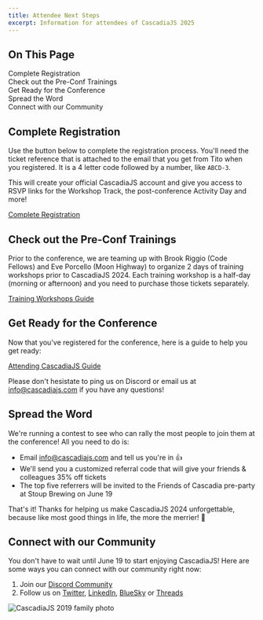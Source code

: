 ```yaml
---
title: Attendee Next Steps
excerpt: Information for attendees of CascadiaJS 2025
---
```

<div id="toc">
<h2>On This Page</h2>
    <ul>
        <li><a href="#complete-registration">Complete Registration</a></li>
        <li><a href="#pre-conf-trainings">Check out the Pre-Conf Trainings</a></li>
        <li><a href="#get-ready-for-the-conference">Get Ready for the Conference</a></li>
        <li><a href="#spread-the-word">Spread the Word</a></li>
        <li><a href="#connect-with-our-community">Connect with our Community</a></li>
    </ul>
</div>

<h2 id="complete-registration">Complete Registration</h2>

Use the button below to complete the registration process. You'll need the ticket reference that is attached to the email that you get from Tito when you registered. It is a 4 letter code followed by a number, like <code>ABCD-3</code>.

This will create your official CascadiaJS account and give you access to RSVP links for the Workshop Track, the post-conference Activity Day and more!

<div class="cta primary"><a href="/signup">Complete Registration</a></div>

<h2 id="pre-conf-trainings">Check out the Pre-Conf Trainings</h2>

Prior to the conference, we are teaming up with Brook Riggio (Code Fellows) and Eve Porcello (Moon Highway) to organize 2 days of training workshops prior to CascadiaJS 2024. Each training workshop is a half-day (morning or afternoon) and you need to purchase those tickets separately.

<div class="cta secondary"><a href="/2024/trainings">Training Workshops Guide</a></div>

<h2 id="get-ready-for-the-conference">Get Ready for the Conference</h2>

Now that you've registered for the conference, here is a guide to help you get ready:

<div class="cta secondary"><a href="/2024/attend">Attending CascadiaJS Guide</a></div>

Please don't hesistate to ping us on Discord or email us at info@cascadiajs.com if you have any questions!

<h2 id="spread-the-word">Spread the Word</h2>

We're running a contest to see who can rally the most people to join them at the conference! All you need to do is:

- Email info@cascadiajs.com and tell us you're in 👍
- We'll send you a customized referral code that will give your friends & colleagues 35% off tickets
- The top five referrers will be invited to the Friends of Cascadia pre-party at Stoup Brewing on June 19

That's it! Thanks for helping us make CascadiaJS 2024 unforgettable, because like most good things in life, the more the merrier! 🥳

<h2 id="connect-with-our-community">Connect with our Community</h2>

You don't have to wait until June 19 to start enjoying CascadiaJS! Here are some ways you can connect with our community right now:

1. Join our [Discord Community](https://discord.gg/kkYR86GM29)
1. Follow us on [Twitter](https://twitter.com/CascadiaJS), [LinkedIn](https://www.linkedin.com/showcase/cascadiajs), [BlueSky](https://bsky.app/profile/cascadiajs.bsky.social) or [Threads](https://www.threads.net/@cascadia_js)

![CascadiaJS 2019 family photo](/_public/images/past/cjs19-family-photo.jpg)

